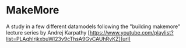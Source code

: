# MakeMore
 A study in a few different datamodels following the "building makemore" lecture series by Andrej Karpathy
[https://www.youtube.com/playlist?list=PLAqhIrjkxbuWI23v9cThsA9GvCAUhRvKZ](url)
